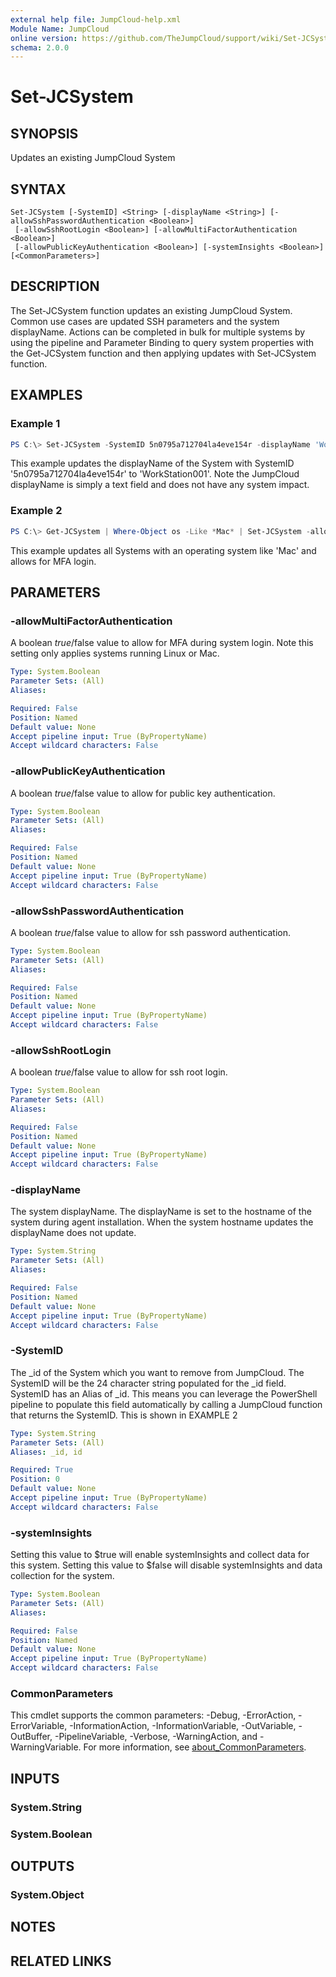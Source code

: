 ```yaml
---
external help file: JumpCloud-help.xml
Module Name: JumpCloud
online version: https://github.com/TheJumpCloud/support/wiki/Set-JCSystem
schema: 2.0.0
---
```


# Set-JCSystem

## SYNOPSIS
Updates an existing JumpCloud System

## SYNTAX

```
Set-JCSystem [-SystemID] <String> [-displayName <String>] [-allowSshPasswordAuthentication <Boolean>]
 [-allowSshRootLogin <Boolean>] [-allowMultiFactorAuthentication <Boolean>]
 [-allowPublicKeyAuthentication <Boolean>] [-systemInsights <Boolean>] [<CommonParameters>]
```

## DESCRIPTION
The Set-JCSystem function updates an existing JumpCloud System. Common use cases are updated SSH parameters and the system displayName. Actions can be completed in bulk for multiple systems by using the pipeline and Parameter Binding to query system properties with the Get-JCSystem function and then applying updates with Set-JCSystem function.

## EXAMPLES

### Example 1
```powershell
PS C:\> Set-JCSystem -SystemID 5n0795a712704la4eve154r -displayName 'WorkStation001'
```

This example updates the displayName of the System with SystemID '5n0795a712704la4eve154r' to 'WorkStation001'. Note the JumpCloud displayName is simply a text field and does not have any system impact.

### Example 2
```powershell
PS C:\> Get-JCSystem | Where-Object os -Like *Mac* | Set-JCSystem -allowMultiFactorAuthentication $true
```

This example updates all Systems with an operating system like 'Mac' and allows for MFA login.

## PARAMETERS

### -allowMultiFactorAuthentication
A boolean $true/$false value to allow for MFA during system login.
Note this setting only applies systems running Linux or Mac.

```yaml
Type: System.Boolean
Parameter Sets: (All)
Aliases:

Required: False
Position: Named
Default value: None
Accept pipeline input: True (ByPropertyName)
Accept wildcard characters: False
```

### -allowPublicKeyAuthentication
A boolean $true/$false value to allow for public key authentication.

```yaml
Type: System.Boolean
Parameter Sets: (All)
Aliases:

Required: False
Position: Named
Default value: None
Accept pipeline input: True (ByPropertyName)
Accept wildcard characters: False
```

### -allowSshPasswordAuthentication
A boolean $true/$false value to allow for ssh password authentication.

```yaml
Type: System.Boolean
Parameter Sets: (All)
Aliases:

Required: False
Position: Named
Default value: None
Accept pipeline input: True (ByPropertyName)
Accept wildcard characters: False
```

### -allowSshRootLogin
A boolean $true/$false value to allow for ssh root login.

```yaml
Type: System.Boolean
Parameter Sets: (All)
Aliases:

Required: False
Position: Named
Default value: None
Accept pipeline input: True (ByPropertyName)
Accept wildcard characters: False
```

### -displayName
The system displayName.
The displayName is set to the hostname of the system during agent installation.
When the system hostname updates the displayName does not update.

```yaml
Type: System.String
Parameter Sets: (All)
Aliases:

Required: False
Position: Named
Default value: None
Accept pipeline input: True (ByPropertyName)
Accept wildcard characters: False
```

### -SystemID
The _id of the System which you want to remove from JumpCloud.
The SystemID will be the 24 character string populated for the _id field.
SystemID has an Alias of _id.
This means you can leverage the PowerShell pipeline to populate this field automatically by calling a JumpCloud function that returns the SystemID.
This is shown in EXAMPLE 2

```yaml
Type: System.String
Parameter Sets: (All)
Aliases: _id, id

Required: True
Position: 0
Default value: None
Accept pipeline input: True (ByPropertyName)
Accept wildcard characters: False
```

### -systemInsights
Setting this value to $true will enable systemInsights and collect data for this system.
Setting this value to $false will disable systemInsights and data collection for the system.

```yaml
Type: System.Boolean
Parameter Sets: (All)
Aliases:

Required: False
Position: Named
Default value: None
Accept pipeline input: True (ByPropertyName)
Accept wildcard characters: False
```

### CommonParameters
This cmdlet supports the common parameters: -Debug, -ErrorAction, -ErrorVariable, -InformationAction, -InformationVariable, -OutVariable, -OutBuffer, -PipelineVariable, -Verbose, -WarningAction, and -WarningVariable. For more information, see [about_CommonParameters](http://go.microsoft.com/fwlink/?LinkID=113216).

## INPUTS

### System.String

### System.Boolean

## OUTPUTS

### System.Object
## NOTES

## RELATED LINKS

